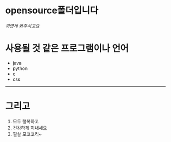 # opensource폴더입니다
###### 귀엽게 봐주시고요
# 사용될 것 같은 프로그램이나 언어
  * java
  * python
  * c
   * css
---------------------
 # 그리고
1. 모두 행복하고
2. 건강하게 지내세요
3. 필살 모코코킥~

